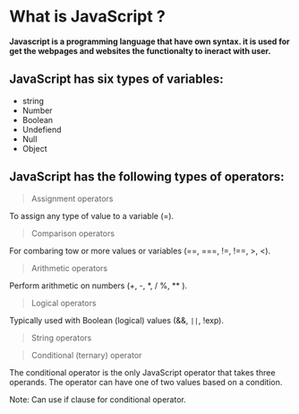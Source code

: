 # What is JavaScript ?

**Javascript is a programming language that have own syntax. it is used for get the webpages and websites the functionalty to ineract with user.**

## JavaScript has six types of variables: 

- string
- Number
- Boolean
- Undefiend
- Null
- Object


## JavaScript has the following types of operators:

> Assignment operators 

To assign any type of value to a variable (=).

>Comparison operators

For combaring tow or more values or variables (==, ===, !=, !==, >, <).

>Arithmetic operators

Perform arithmetic on numbers (+, -, *, / %, ** ).

> Logical operators

Typically used with Boolean (logical) values (&&, `||`, !exp).

> String operators

> Conditional (ternary) operator

The conditional operator is the only JavaScript operator that takes three operands. The operator can have one of two values based on a condition.

Note: Can use if clause for conditional operator.

 
